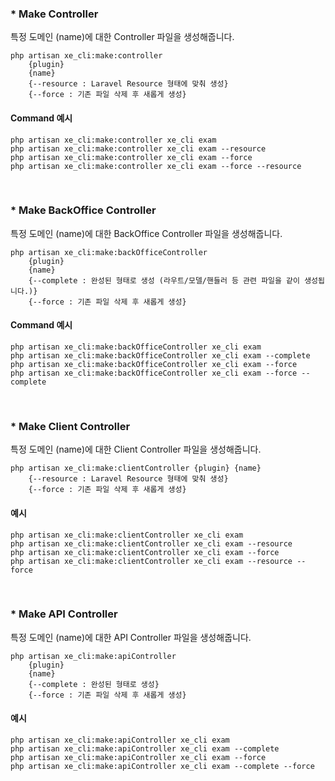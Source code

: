 ### * Make Controller

특정 도메인 (name)에 대한 Controller 파일을 생성해줍니다.

```
php artisan xe_cli:make:controller 
    {plugin}
    {name} 
    {--resource : Laravel Resource 형태에 맞춰 생성}
    {--force : 기존 파일 삭제 후 새롭게 생성}
```

#### Command 예시

```
php artisan xe_cli:make:controller xe_cli exam   
php artisan xe_cli:make:controller xe_cli exam --resource  
php artisan xe_cli:make:controller xe_cli exam --force    
php artisan xe_cli:make:controller xe_cli exam --force --resource    
```
<br>

### * Make BackOffice Controller

특정 도메인 (name)에 대한 BackOffice Controller 파일을 생성해줍니다.

```
php artisan xe_cli:make:backOfficeController 
    {plugin}
    {name}
    {--complete : 완성된 형태로 생성 (라우트/모델/핸들러 등 관련 파일을 같이 생성됩니다.)}
    {--force : 기존 파일 삭제 후 새롭게 생성}
```

#### Command 예시

```
php artisan xe_cli:make:backOfficeController xe_cli exam
php artisan xe_cli:make:backOfficeController xe_cli exam --complete
php artisan xe_cli:make:backOfficeController xe_cli exam --force
php artisan xe_cli:make:backOfficeController xe_cli exam --force --complete
```

<br>

### * Make Client Controller

특정 도메인 (name)에 대한 Client Controller 파일을 생성해줍니다.

```
php artisan xe_cli:make:clientController {plugin} {name}
    {--resource : Laravel Resource 형태에 맞춰 생성}
    {--force : 기존 파일 삭제 후 새롭게 생성}
```

#### 예시

```
php artisan xe_cli:make:clientController xe_cli exam
php artisan xe_cli:make:clientController xe_cli exam --resource
php artisan xe_cli:make:clientController xe_cli exam --force
php artisan xe_cli:make:clientController xe_cli exam --resource --force
```

<br>

### * Make API Controller

특정 도메인 (name)에 대한 API Controller 파일을 생성해줍니다.

```
php artisan xe_cli:make:apiController 
    {plugin} 
    {name}
    {--complete : 완성된 형태로 생성}
    {--force : 기존 파일 삭제 후 새롭게 생성}
```

#### 예시

```
php artisan xe_cli:make:apiController xe_cli exam
php artisan xe_cli:make:apiController xe_cli exam --complete
php artisan xe_cli:make:apiController xe_cli exam --force
php artisan xe_cli:make:apiController xe_cli exam --complete --force
```